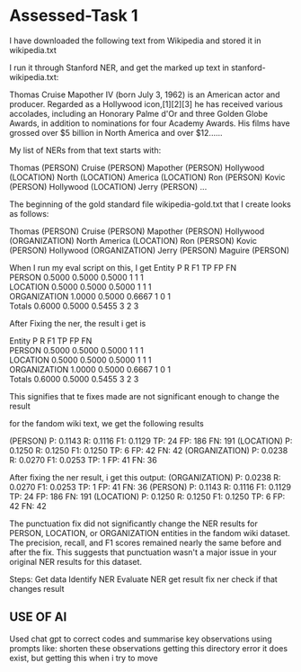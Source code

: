 # Assessed-Task 1
I have downloaded the following text from Wikipedia and stored it in wikipedia.txt

I run it through Stanford NER, and get the marked up text in stanford-wikipedia.txt:

Thomas Cruise Mapother IV (born July 3, 1962) is an American actor and producer. Regarded as a Hollywood icon,[1][2][3] he has received various accolades, including an Honorary Palme d'Or and three Golden Globe Awards, in addition to nominations for four Academy Awards. His films have grossed over $5 billion in North America and over $12......

My list of NERs from that text starts with:

Thomas (PERSON)
Cruise (PERSON)
Mapother (PERSON)
Hollywood (LOCATION)
North (LOCATION)
America (LOCATION)
Ron (PERSON)
Kovic (PERSON)
Hollywood (LOCATION)
Jerry (PERSON) ...


The beginning of the gold standard file wikipedia-gold.txt that I create looks as follows:

Thomas (PERSON)
Cruise (PERSON)
Mapother (PERSON)
Hollywood (ORGANIZATION)
North America (LOCATION)
Ron (PERSON)
Kovic (PERSON)
Hollywood (ORGANIZATION)
Jerry (PERSON)
Maguire (PERSON)

When I run my eval script on this, I get
Entity       P        R        F1       TP    FP    FN   
PERSON       0.5000   0.5000   0.5000   1     1     1    
LOCATION     0.5000   0.5000   0.5000   1     1     1    
ORGANIZATION 1.0000   0.5000   0.6667   1     0     1    
Totals       0.6000   0.5000   0.5455   3     2     3 

After Fixing the ner, the result i get is

Entity       P        R        F1       TP    FP    FN   
PERSON       0.5000   0.5000   0.5000   1     1     1    
LOCATION     0.5000   0.5000   0.5000   1     1     1    
ORGANIZATION 1.0000   0.5000   0.6667   1     0     1    
Totals       0.6000   0.5000   0.5455   3     2     3 

This signifies that te fixes made are not significant enough to change the result

for the fandom wiki text, we get the following results

(PERSON)     P: 0.1143 R: 0.1116 F1: 0.1129 TP: 24 FP: 186 FN: 191
(LOCATION)   P: 0.1250 R: 0.1250 F1: 0.1250 TP: 6 FP: 42 FN: 42
(ORGANIZATION) P: 0.0238 R: 0.0270 F1: 0.0253 TP: 1 FP: 41 FN: 36

After fixing the ner result, i get this output:
(ORGANIZATION) P: 0.0238 R: 0.0270 F1: 0.0253 TP: 1 FP: 41 FN: 36
(PERSON)     P: 0.1143 R: 0.1116 F1: 0.1129 TP: 24 FP: 186 FN: 191
(LOCATION)   P: 0.1250 R: 0.1250 F1: 0.1250 TP: 6 FP: 42 FN: 42

The punctuation fix did not significantly change the NER results for PERSON, LOCATION, or ORGANIZATION entities in the fandom wiki dataset.
The precision, recall, and F1 scores remained nearly the same before and after the fix.
This suggests that punctuation wasn't a major issue in your original NER results for this dataset.

Steps:
Get data
Identify NER
Evaluate NER
get result
fix ner
check if that changes result

## USE OF AI
Used chat gpt to correct codes and summarise key observations using prompts like:
shorten these observations
getting this directory error
it does exist, but getting this when i try to move

